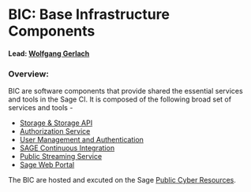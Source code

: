 # BIC: Base Infrastructure Components

#### Lead: [Wolfgang Gerlach](mailto:wolfgang@uchicago.edu)

### Overview:

BIC are software components that provide shared the essential services and tools in the Sage CI. It is composed of the following broad set of services and tools - 

  * [Storage & Storage API](https://github.com/sagecontinuum/bic/blob/master/storage_storage_api.md)
  * [Authorization Service](https://github.com/sagecontinuum/bic/blob/master/auth_service.md)
  * [User Management and Authentication](https://github.com/sagecontinuum/bic/blob/master/uma.md)
  * [SAGE Continuous Integration]()
  * [Public Streaming Service]()
  * [Sage Web Portal](https://github.com/sagecontinuum/bic/blob/master/web_portal.md)

The BIC are hosted and excuted on the Sage [Public Cyber Resources]().


